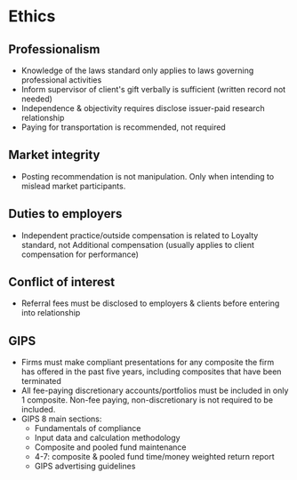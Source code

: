 # Ethics

## Professionalism
- Knowledge of the laws standard only applies to laws governing professional activities
- Inform supervisor of client's gift verbally is sufficient (written record not needed)
- Independence & objectivity requires disclose issuer-paid research relationship
- Paying for transportation is recommended, not required

## Market integrity
- Posting recommendation is not manipulation. Only when intending to mislead market participants.

## Duties to employers
- Independent practice/outside compensation is related to Loyalty standard,
not Additional compensation (usually applies to client compensation for performance)

## Conflict of interest
- Referral fees must be disclosed to employers & clients before entering into relationship

## GIPS
- Firms must make compliant presentations for any composite the firm has offered in the past five years,
including composites that have been terminated
- All fee-paying discretionary accounts/portfolios must be included in only 1 composite.
Non-fee paying, non-discretionary is not required to be included.
- GIPS 8 main sections:
  - Fundamentals of compliance
  - Input data and calculation methodology
  - Composite and pooled fund maintenance
  - 4-7: composite & pooled fund time/money weighted return report
  - GIPS advertising guidelines